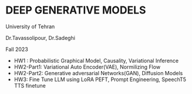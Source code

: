 # DEEP GENERATIVE MODELS
University of Tehran

Dr.Tavassolipour, Dr.Sadeghi

Fall 2023


* HW1 :
  Probabilistic Graphical Model, Causality, Variational Inference 
* HW2-Part1:
  Variational Auto Encoder(VAE), Normilizing Flow
* HW2-Part2:
  Generative adversarial Networks(GAN), Diffusion Models
* HW3:
  Fine Tune LLM using LoRA PEFT, Prompt Engineering, SpeechT5 TTS finetune
